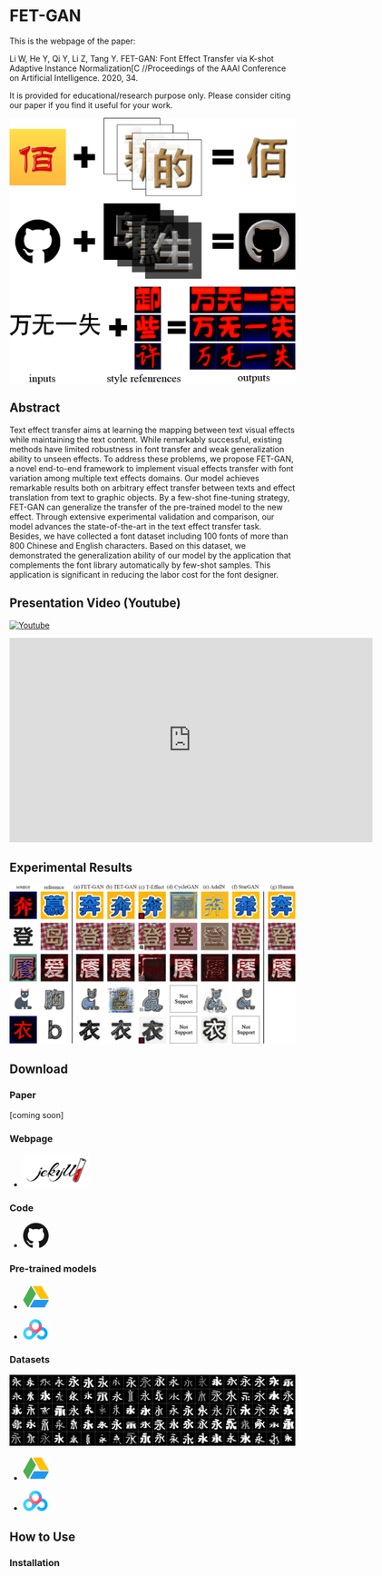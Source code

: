 # FET-GAN

This is the webpage of the paper:

Li W, He Y, Qi Y, Li Z, Tang Y. FET-GAN: Font Effect Transfer via K-shot Adaptive Instance Normalization[C //Proceedings of the AAAI Conference on Artificial Intelligence. 2020, 34.

It is provided for educational/research purpose only. Please consider citing our paper if you find it useful for your work.

<img align="middle" src="./docs/imgs/func.png" width= "600" alt="Example"/>

## Abstract

Text effect transfer aims at learning the mapping between text visual effects while maintaining the text content. 
While remarkably successful, existing methods have limited robustness in font transfer and weak generalization ability to unseen effects. 
To address these problems, we propose FET-GAN, a novel end-to-end framework to implement visual effects transfer with font variation among multiple text effects domains. 
Our model achieves remarkable results both on arbitrary effect transfer between texts and effect translation from text to graphic objects. 
By a few-shot fine-tuning strategy, FET-GAN can generalize the transfer of the pre-trained model to the new effect. 
Through extensive experimental validation and comparison, our model advances the state-of-the-art in the text effect transfer task. 
Besides, we have collected a font dataset including 100 fonts of more than 800 Chinese and English characters. 
Based on this dataset, we demonstrated the generalization ability of our model by the application that complements the font library automatically by few-shot samples. 
This application is significant in reducing the labor cost for the font designer. 

## Presentation Video (Youtube)

[![Youtube](http://img.youtube.com/vi/txYmA5ePDOM/0.jpg)](http://www.youtube.com/watch?v=txYmA5ePDOM "AAAI 2020 oral presentation FET-GAN")

<iframe width="640" height="360" src="https://www.youtube.com/embed/txYmA5ePDOM" frameborder="0" allow="accelerometer; autoplay; encrypted-media; gyroscope; picture-in-picture" allowfullscreen></iframe>

## Experimental Results
![](./docs/imgs/contrast.png)

## Download

### Paper
[coming soon]

### Webpage
* <a target="_blank" href="https://liweileev.github.io/FET-GAN/"><img src="./docs/imgs/jekyll.png" height=60  alt="Github page"></a>

### Code
* <a target="_blank" href="https://github.com/liweileev/FET-GAN"><img src="./docs/imgs/github.png" width=45  alt="Github code"></a>

### Pre-trained models

* <a target="_blank" href="https://drive.google.com/drive/folders/13kqa8miU97IMsIyM-KpBmr1kd8nHWUJy"><img src="./docs/imgs/GoogleDrive.svg" width=45 alt="Google Drive Datasets"></a>

* <a target="_blank" href="https://pan.baidu.com/s/1403BzONK60QSf0v2aoRNFg"><img src="./docs/imgs/BaiduDrive.png" width=45 alt="Baidu Drive  Datasets"></a>

### Datasets

![](./docs/imgs/Fonts-100.png)

* <a target="_blank" href="https://drive.google.com/open?id=1OcOSTg29IY9UDCEB2gL4d3ALpUyvzD-2"><img src="./docs/imgs/GoogleDrive.svg" width=45 alt="Google Drive Datasets"></a>

* <a target="_blank" href="https://pan.baidu.com/s/1xhKpuSqHWxLlll9Rwf_7cA"><img src="./docs/imgs/BaiduDrive.png" width=45 alt="Baidu Drive  Datasets"></a>

## How to Use

### Installation


<!--## Citation-->



